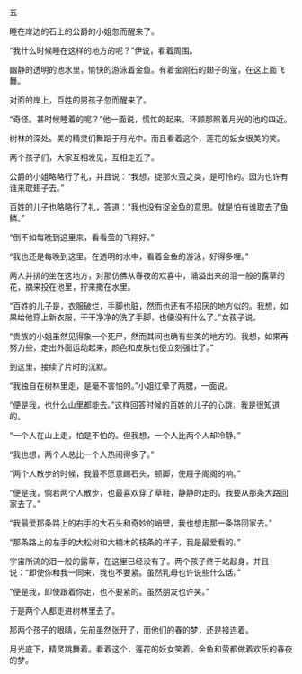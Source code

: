五

  

睡在岸边的石上的公爵的小姐忽而醒来了。

“我什么时候睡在这样的地方的呢？”伊说，看着周围。

幽静的透明的池水里，愉快的游泳着金鱼。有着金刚石的翅子的萤，在这上面飞舞。

对面的岸上，百姓的男孩子忽而醒来了。

“奇怪。甚时候睡着的呢？”他一面说，慌忙的起来，环顾那照着月光的池的四近。

树林的深处。美的精灵们舞蹈于月光中。而且看着这个，莲花的妖女很美的笑。

两个孩子们，大家互相发见，互相走近了。

公爵的小姐略略行了礼，并且说：“我想，捉那火萤之类，是可怜的。因为也许有谁来取翅子去。”

百姓的儿子也略略行了礼，答道：“我也没有捉金鱼的意思。就是怕有谁取去了鱼鳞。”

“倒不如每晚到这里来，看看萤的飞翔好。”

“我也还是每晚到这里。在透明的水中，看着金鱼的游泳，好得多哩。”

两人并排的坐在这地方，对那仿佛从春夜的欢喜中，涌溢出来的泪一般的露草的花，摘来投在池里，拧来撒在水里。

“百姓的儿子是，衣服破烂，手脚也脏，然而也还有不招厌的地方似的。我想，如果给他穿上新衣服，干干净净的洗了手脚，也便没有什么了。”女孩子说。

“贵族的小姐虽然见得象一个死尸，然而其间也确有些美的地方的。我想，如果再努力些，走出外面运动起来，颜色和皮肤也便立刻强壮了。”

到这里，接续了片时的沉默。

“我独自在树林里走，是毫不害怕的。”小姐红晕了两腮，一面说。

“便是我，也什么山里都能去。”这样回答时候的百姓的儿子的心跳，我是很知道的。

“一个人在山上走，怕是不怕的。但我想，一个人比两个人却冷静。”

“我也想，两个人总比一个人热闹得多了。”

“两个人散步的时候，我最不愿意踢石头，顿脚，使屐子阁阁的响。”

“便是我，倘若两个人散步，也最喜欢穿了草鞋，静静的走的。我要从那条大路回家去了。”

“我最爱那条路上的右手的大石头和奇妙的峭壁，我也想走那一条路回家去。”

“那条路上的左手的大松树和大楠木的枝条的样子，我是最爱看的。”

宇宙所流的泪一般的露草，在这里已经没有了。两个孩子终于站起身，并且说：“即使你和我一同来，我也不要紧。虽然乳母也许说些什么话。”

“便是我，即使跟着你走，也不要紧的。虽然朋友也许笑。”

于是两个人都走进树林里去了。

那两个孩子的眼睛，先前虽然张开了，而他们的春的梦，还是接连着。

月光底下，精灵跳舞着。看着这个，莲花的妖女笑着。金鱼和萤都做着欢乐的春夜的梦。